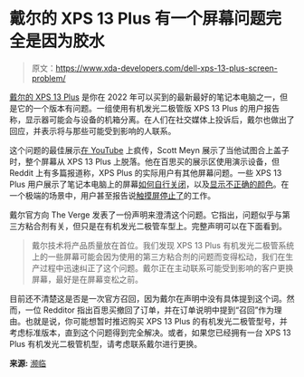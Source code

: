 # 戴尔的 XPS 13 Plus 有一个屏幕问题完全是因为胶水

> 原文：<https://www.xda-developers.com/dell-xps-13-plus-screen-problem/>

[戴尔的 XPS 13 Plus](https://www.xda-developers.com/dell-xps-13-plus-review/) 是你在 2022 年可以买到的最新最好的笔记本电脑之一，但是它的一个版本有问题。一组使用有机发光二极管版 XPS 13 Plus 的用户报告称，显示器可能会与设备的机箱分离。在人们在社交媒体上投诉后，戴尔也做出了回应，并表示将与那些可能受到影响的人联系。

这个问题的最佳展示[在 YouTube](https://www.youtube.com/shorts/Kos-IwRYg30) 上疯传，Scott Meyn 展示了当他试图合上盖子时，整个屏幕从 XPS 13 Plus 上脱落。他在百思买的展示区使用演示设备，但 Reddit 上有多篇报道称，XPS Plus 的实际用户有其他屏幕问题。一些 XPS 13 Plus 用户展示了笔记本电脑上的屏幕[如何自行关闭](https://www.reddit.com/r/DellXPS/comments/wamzgg/is_this_screen_dead/)，以及[显示不正确的颜色](https://www.reddit.com/r/XPS/comments/we268m/oled_wild_colors_screen_issue_with_xps_13_plus/)。在一个极端的场景中，用户甚至报告说[触摸屏停止了](https://www.youtube.com/watch?v=rtWspZPPJbY&t=452s)的工作。

戴尔官方向 The Verge 发表了一份声明来澄清这个问题。它指出，问题似乎与第三方粘合剂有关，但只是在有机发光二极管车型上。完整声明可以在下面看到。

> 戴尔技术将产品质量放在首位。我们发现 XPS 13 Plus 有机发光二极管系统上的一些屏幕可能会因为使用的第三方粘合剂的问题而变得松动，我们在生产过程中迅速纠正了这个问题。戴尔正在主动联系可能受到影响的客户更换屏幕，最好是在屏幕变松之前。

目前还不清楚这是否是一次官方召回，因为戴尔在声明中没有具体提到这个词。然而，一位 Redditor 指出百思买撤回了订单，并在订单说明中提到“召回”作为理由。也就是说，你可能想暂时推迟购买 XPS 13 Plus 的有机发光二极管型号，并考虑标准版本，直到这个问题得到完全解决。或者，如果您已经拥有一台 XPS 13 Plus 有机发光二极管机型，请考虑联系戴尔进行更换。

**来源:** [濒临](https://www.theverge.com/2022/8/30/23328681/dell-xps-13-plus-oled-display-problems)